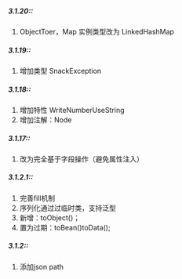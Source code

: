 ##### 3.1.20::
1. ObjectToer，Map 实例类型改为 LinkedHashMap 

##### 3.1.19::
1. 增加类型 SnackException

##### 3.1.18::
1. 增加特性 WriteNumberUseString
2. 增加注解：Node

##### 3.1.17::
1. 改为完全基于字段操作（避免属性注入）

##### 3.1.2.1::
1. 完善fill机制
2. 序列化通过过临时类，支持泛型
3. 新增：toObject()；
4. 置为过期：toBean()toData();

##### 3.1.2::
1. 添加json path